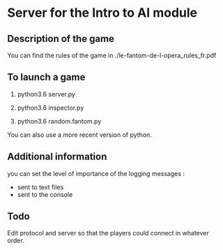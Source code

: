 # Server for the Intro to AI module

## Description of the game

You can find the rules of the game in ./le-fantom-de-l-opera_rules_fr.pdf

## To launch a game

1) python3.6 server.py

2) python3.6 inspector.py

3) python3.6 random.fantom.py

You can also use a more recent version of python.

## Additional information 

you can set the level of importance of the logging messages : 
- sent to text files
- sent to the console

## Todo

Edit protocol and server so that the players could connect in whatever order.
